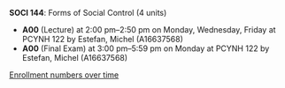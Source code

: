 **SOCI 144**: Forms of Social Control (4 units)

- **A00** (Lecture) at 2:00 pm–2:50 pm on Monday, Wednesday, Friday at PCYNH 122 by Estefan, Michel (A16637568)
- **A00** (Final Exam) at 3:00 pm–5:59 pm on Monday at PCYNH 122 by Estefan, Michel (A16637568)

[Enrollment numbers over time](./SOCI144.tsv)
